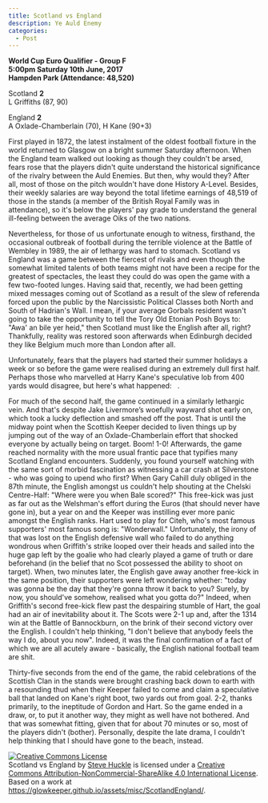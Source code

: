 ```yaml
---
title: Scotland vs England
description: Ye Auld Enemy
categories:
  - Post
---
```

**World Cup Euro Qualifier - Group F<br/>
5:00pm Saturday 10th June, 2017<br/>
Hampden Park (Attendance: 48,520)**

Scotland **2**<br/>
L Griffiths (87, 90)

England **2**<br/>
A Oxlade-Chamberlain (70), H Kane (90+3)

First played in 1872, the latest instalment of the oldest football fixture in the world returned to Glasgow on a bright summer Saturday afternoon. When the England team walked out looking as though they couldn't be arsed, fears rose that the players didn't quite understand the historical significance of the rivalry between the Auld Enemies. But then, why would they? After all, most of those on the pitch wouldn't have done History A-Level. Besides, their weekly salaries are way beyond the total lifetime earnings of 48,519 of those in the stands (a member of the British Royal Family was in attendance), so it's below the players' pay grade to understand the general ill-feeling between the average Oiks of the two nations.

Nevertheless, for those of us unfortunate enough to witness, firsthand, the occasional outbreak of football during the terrible violence at the Battle of Wembley in 1989, the air of lethargy was hard to stomach. Scotland vs England was a game between the fiercest of rivals and even though the somewhat limited talents of both teams might not have been a recipe for the greatest of spectacles, the least they could do was open the game with a few two-footed lunges. Having said that, recently, we had been getting mixed messages coming out of Scotland as a result of the slew of referenda forced upon the public by the Narcissistic Political Classes both North and South of Hadrian's Wall. I mean, if your average Gorbals resident wasn't going to take the opportunity to tell the Tory Old Etonian Posh Boys to: "Awa' an bile yer heid," then Scotland must like the English after all, right? Thankfully, reality was restored soon afterwards when Edinburgh decided they like Belgium much more than London after all.

Unfortunately, fears that the players had started their summer holidays a week or so before the game were realised during an extremely dull first half. Perhaps those who marvelled at Harry Kane's speculative lob from 400 yards would disagree, but here's what happened: &nbsp; .

For much of the second half, the game continued in a similarly lethargic vein. And that's despite Jake Livermore’s woefully wayward shot early on, which took a lucky deflection and smashed off the post. That is until the midway point when the Scottish Keeper decided to liven things up by jumping out of the way of an Oxlade-Chamberlain effort that shocked everyone by actually being on target. Boom! 1-0! Afterwards, the game reached normality with the more usual frantic pace that typifies many Scotland England encounters. Suddenly, you found yourself watching with the same sort of morbid fascination as witnessing a car crash at Silverstone - who was going to upend who first? When Gary Cahill duly obliged in the 87th minute, the English amongst us couldn't help shouting at the Chelski Centre-Half: "Where were you when Bale scored?" This free-kick was just as far out as the Welshman's effort during the Euros (that should never have gone in), but a year on and the Keeper was instilling ever more panic amongst the English ranks. Hart used to play for Citeh, who's most famous supporters' most famous song is: "Wonderwall." Unfortunately, the irony of that was lost on the English defensive wall who failed to do anything wondrous when Griffith's strike looped over their heads and sailed into the huge gap left by the goalie who had clearly played a game of truth or dare beforehand (in the belief that no Scot possessed the ability to shoot on target). When, two minutes later, the English gave away another free-kick in the same position, their supporters were left wondering whether: "today was gonna be the day that they're gonna throw it back to you? Surely, by now, you should've somehow, realised what you gotta do?" Indeed, when Griffith's second free-kick flew past the despairing stumble of Hart, the goal had an air of inevitability about it. The Scots were 2-1 up and, after the 1314 win at the Battle of Bannockburn, on the brink of their second victory over the English. I couldn't help thinking, "I don't believe that anybody feels the way I do, about you now". Indeed, it was the final confirmation of a fact of which we are all acutely aware - basically, the English national football team are shit.

Thirty-five seconds from the end of the game, the rabid celebrations of the Scottish Clan in the stands were brought crashing back down to earth with a resounding thud when their Keeper failed to come and claim a speculative ball that landed on Kane's right boot, two yards out from goal. 2-2, thanks primarily, to the ineptitude of Gordon and Hart. So the game ended in a draw, or, to put it another way, they might as well have not bothered. And that was somewhat fitting, given that for about 70 minutes or so, most of the players didn't (bother). Personally, despite the late drama, I couldn't help thinking that I should have gone to the beach, instead.

<a rel="license" href="http://creativecommons.org/licenses/by-nc-sa/4.0/"><img alt="Creative Commons License" style="border-width:0" src="https://i.creativecommons.org/l/by-nc-sa/4.0/88x31.png" /></a><br /><span xmlns:dct="http://purl.org/dc/terms/" href="http://purl.org/dc/dcmitype/Text" property="dct:title" rel="dct:type">Scotland vs England</span> by <a xmlns:cc="http://creativecommons.org/ns#" href="https://glowkeeper.github.io/" property="cc:attributionName" rel="cc:attributionURL">Steve Huckle</a> is licensed under a <a rel="license" href="http://creativecommons.org/licenses/by-nc-sa/4.0/">Creative Commons Attribution-NonCommercial-ShareAlike 4.0 International License</a>.<br />Based on a work at <a xmlns:dct="http://purl.org/dc/terms/" href="https://glowkeeper.github.io/assets/misc/ScotlandEngland/" rel="dct:source">https://glowkeeper.github.io/assets/misc/ScotlandEngland/</a>.

